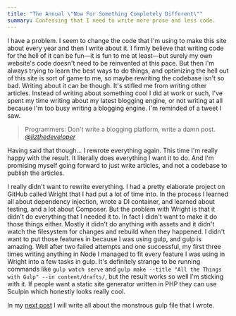 ```yaml
---
title: "The Annual \"Now For Something Completely Different\""
summary: Confessing that I need to write more prose and less code.
---
```

I have a problem. I seem to change the code that I'm using to make this site about every year and then I write about it. I firmly believe that writing code for the hell of it can be fun—it is fun to me at least—but surely my own website's code doesn't need to be reinvented at this pace. But then I'm always trying to learn the best ways to do things, and optimizing the hell out of this site is sort of game to me, so maybe rewriting the codebase isn't so bad. Writing about it can be though. It's stifled me from writing other articles. Instead of writing about something cool I did at work or such, I've spent my time writing about my latest blogging engine, or not writing at all because I'm too busy writing a blogging engine. I'm reminded of a tweet I saw.

> Programmers: Don't write a blogging platform, write a damn post.
> <cite>[@lizthedeveloper](https://twitter.com/lizthedeveloper/status/342499515108061184)</cite>

Having said that though... I rewrote everything again. This time I'm really happy with the result. It literally does everything I want it to do. And I'm promising myself going forward to just write articles, and not a codebase to publish the articles.

I really didn't want to rewrite everything. I had a pretty elaborate project on GitHub called Wright that I had put a lot of time into. In the process I learned all about dependency injection, wrote a DI container, and learned about testing, and a lot about Composer. But the problem with Wright is that it didn't do everything that I needed it to. In fact I didn't want to make it do those things either. Mostly it didn't do anything with assets and it didn't watch the filesystem for changes and rebuild when they happened. I didn't want to put those features in because I was using gulp, and gulp is amazing. Well after two failed attempts and one successful, my first three times writing anything in Node I managed to fit every feature I was using in Wright into a few tasks in gulp. It's definitely strange to be running commands like `gulp watch serve` and `gulp make --title "All the Things with Gulp" --in content/drafts/`, but the result works so well I'm sticking with it. If people want a static site generator written in PHP they can use Sculpin which honestly looks really cool.

In my [next post](/posts/all-the-things-with-gulp/) I will write all about the monstrous gulp file that I wrote.
